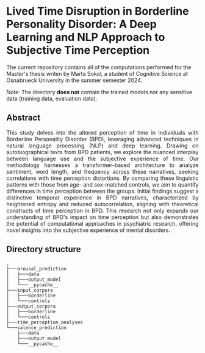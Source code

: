 # Lived Time Disruption in Borderline Personality Disorder: A Deep Learning and NLP Approach to Subjective Time Perception

 The current repository contains all of the computations performed for the Master's thesis writen by Marta Sokol, 
a student of Cognitive Science at Osnabrueck University in the summer semester 2024.

*Note*: The directory **does not** contain the trained models nor any sensitive data (training data, evaluation data).

 ## Abstract
<p align="justify">
 This study delves into the altered perception of time in individuals with Borderline Personality Disorder (BPD), leveraging advanced techniques in natural language processing (NLP) and deep learning. Drawing on autobiographical texts from BPD patients, we explore the nuanced interplay between language use and the subjective experience of time. Our methodology harnesses a transformer-based architecture to analyze sentiment, word length, and frequency across these narratives, seeking correlations with time perception distortions. By comparing these linguistic patterns with those from age- and sex-matched controls, we aim to quantify differences in time perception between the groups. Initial findings suggest a distinctive temporal experience in BPD narratives, characterized by heightened entropy and reduced autocorrelation, aligning with theoretical constructs of time perception in BPD. This research not only expands our understanding of BPD's impact on time perception but also demonstrates the potential of computational approaches in psychiatric research, offering novel insights into the subjective experience of mental disorders.
 </p>

 ## Directory structure
```
.
├───arousal_prediction
│   ├───data
│   ├───output_model
│   └───__pycache__
├───input_corpora
│   ├───borderline
│   └───controls
├───output_corpora
│   ├───borderline
│   └───controls
├───time_perception_analyses
└───valence_prediction
    ├───data
    ├───output_model
    └───__pycache__
```
